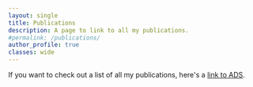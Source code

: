 ```yaml
---
layout: single
title: Publications
description: A page to link to all my publications.
#permalink: /publications/
author_profile: true
classes: wide
---
```


<p>If you want to check out a list of all my publications, here's a <a href="https://ui.adsabs.harvard.edu/search/q=author%3A%22Massana%2C%20Pol%22&sort=date%20desc%2C%20bibcode%20desc&p_=0">link to ADS</a>.
